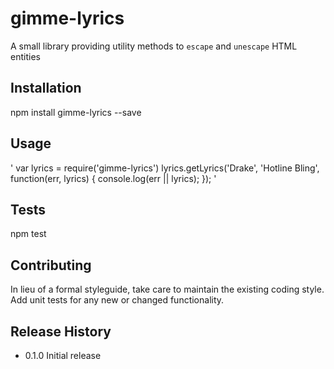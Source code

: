# gimme-lyrics
A small library providing utility methods to `escape` and `unescape` HTML entities

## Installation

  npm install gimme-lyrics --save

## Usage
'
  var lyrics = require('gimme-lyrics')
  lyrics.getLyrics('Drake', 'Hotline Bling', function(err, lyrics) {
    console.log(err || lyrics);
  });
 '

## Tests

  npm test

## Contributing

In lieu of a formal styleguide, take care to maintain the existing coding style.
Add unit tests for any new or changed functionality.

## Release History

* 0.1.0 Initial release
